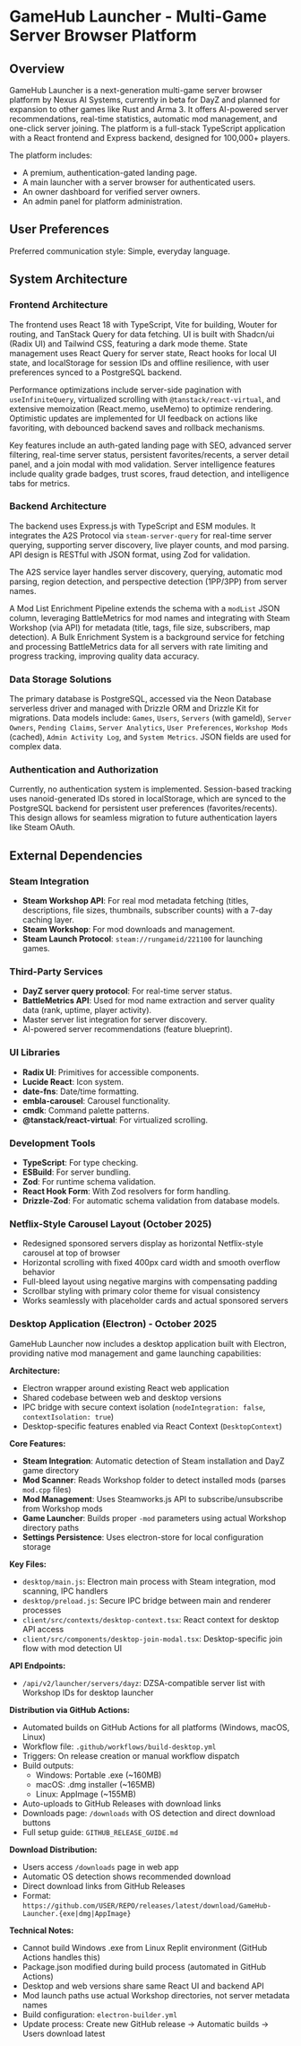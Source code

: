 # GameHub Launcher - Multi-Game Server Browser Platform

## Overview

GameHub Launcher is a next-generation multi-game server browser platform by Nexus AI Systems, currently in beta for DayZ and planned for expansion to other games like Rust and Arma 3. It offers AI-powered server recommendations, real-time statistics, automatic mod management, and one-click server joining. The platform is a full-stack TypeScript application with a React frontend and Express backend, designed for 100,000+ players.

The platform includes:
- A premium, authentication-gated landing page.
- A main launcher with a server browser for authenticated users.
- An owner dashboard for verified server owners.
- An admin panel for platform administration.

## User Preferences

Preferred communication style: Simple, everyday language.

## System Architecture

### Frontend Architecture

The frontend uses React 18 with TypeScript, Vite for building, Wouter for routing, and TanStack Query for data fetching. UI is built with Shadcn/ui (Radix UI) and Tailwind CSS, featuring a dark mode theme. State management uses React Query for server state, React hooks for local UI state, and localStorage for session IDs and offline resilience, with user preferences synced to a PostgreSQL backend.

Performance optimizations include server-side pagination with `useInfiniteQuery`, virtualized scrolling with `@tanstack/react-virtual`, and extensive memoization (React.memo, useMemo) to optimize rendering. Optimistic updates are implemented for UI feedback on actions like favoriting, with debounced backend saves and rollback mechanisms.

Key features include an auth-gated landing page with SEO, advanced server filtering, real-time server status, persistent favorites/recents, a server detail panel, and a join modal with mod validation. Server intelligence features include quality grade badges, trust scores, fraud detection, and intelligence tabs for metrics.

### Backend Architecture

The backend uses Express.js with TypeScript and ESM modules. It integrates the A2S Protocol via `steam-server-query` for real-time server querying, supporting server discovery, live player counts, and mod parsing. API design is RESTful with JSON format, using Zod for validation.

The A2S service layer handles server discovery, querying, automatic mod parsing, region detection, and perspective detection (1PP/3PP) from server names.

A Mod List Enrichment Pipeline extends the schema with a `modList` JSON column, leveraging BattleMetrics for mod names and integrating with Steam Workshop (via API) for metadata (title, tags, file size, subscribers, map detection). A Bulk Enrichment System is a background service for fetching and processing BattleMetrics data for all servers with rate limiting and progress tracking, improving quality data accuracy.

### Data Storage Solutions

The primary database is PostgreSQL, accessed via the Neon Database serverless driver and managed with Drizzle ORM and Drizzle Kit for migrations. Data models include: `Games`, `Users`, `Servers` (with gameId), `Server Owners`, `Pending Claims`, `Server Analytics`, `User Preferences`, `Workshop Mods` (cached), `Admin Activity Log`, and `System Metrics`. JSON fields are used for complex data.

### Authentication and Authorization

Currently, no authentication system is implemented. Session-based tracking uses nanoid-generated IDs stored in localStorage, which are synced to the PostgreSQL backend for persistent user preferences (favorites/recents). This design allows for seamless migration to future authentication layers like Steam OAuth.

## External Dependencies

### Steam Integration
- **Steam Workshop API**: For real mod metadata fetching (titles, descriptions, file sizes, thumbnails, subscriber counts) with a 7-day caching layer.
- **Steam Workshop**: For mod downloads and management.
- **Steam Launch Protocol**: `steam://rungameid/221100` for launching games.

### Third-Party Services
- **DayZ server query protocol**: For real-time server status.
- **BattleMetrics API**: Used for mod name extraction and server quality data (rank, uptime, player activity).
- Master server list integration for server discovery.
- AI-powered server recommendations (feature blueprint).

### UI Libraries
- **Radix UI**: Primitives for accessible components.
- **Lucide React**: Icon system.
- **date-fns**: Date/time formatting.
- **embla-carousel**: Carousel functionality.
- **cmdk**: Command palette patterns.
- **@tanstack/react-virtual**: For virtualized scrolling.

### Development Tools
- **TypeScript**: For type checking.
- **ESBuild**: For server bundling.
- **Zod**: For runtime schema validation.
- **React Hook Form**: With Zod resolvers for form handling.
- **Drizzle-Zod**: For automatic schema validation from database models.
### Netflix-Style Carousel Layout (October 2025)
- Redesigned sponsored servers display as horizontal Netflix-style carousel at top of browser
- Horizontal scrolling with fixed 400px card width and smooth overflow behavior
- Full-bleed layout using negative margins with compensating padding
- Scrollbar styling with primary color theme for visual consistency
- Works seamlessly with placeholder cards and actual sponsored servers

### Desktop Application (Electron) - October 2025
GameHub Launcher now includes a desktop application built with Electron, providing native mod management and game launching capabilities:

**Architecture:**
- Electron wrapper around existing React web application
- Shared codebase between web and desktop versions
- IPC bridge with secure context isolation (`nodeIntegration: false`, `contextIsolation: true`)
- Desktop-specific features enabled via React Context (`DesktopContext`)

**Core Features:**
- **Steam Integration**: Automatic detection of Steam installation and DayZ game directory
- **Mod Scanner**: Reads Workshop folder to detect installed mods (parses `mod.cpp` files)
- **Mod Management**: Uses Steamworks.js API to subscribe/unsubscribe from Workshop mods
- **Game Launcher**: Builds proper `-mod` parameters using actual Workshop directory paths
- **Settings Persistence**: Uses electron-store for local configuration storage

**Key Files:**
- `desktop/main.js`: Electron main process with Steam integration, mod scanning, IPC handlers
- `desktop/preload.js`: Secure IPC bridge between main and renderer processes
- `client/src/contexts/desktop-context.tsx`: React context for desktop API access
- `client/src/components/desktop-join-modal.tsx`: Desktop-specific join flow with mod detection UI

**API Endpoints:**
- `/api/v2/launcher/servers/dayz`: DZSA-compatible server list with Workshop IDs for desktop launcher

**Distribution via GitHub Actions:**
- Automated builds on GitHub Actions for all platforms (Windows, macOS, Linux)
- Workflow file: `.github/workflows/build-desktop.yml`
- Triggers: On release creation or manual workflow dispatch
- Build outputs:
  - Windows: Portable .exe (~160MB)
  - macOS: .dmg installer (~165MB)
  - Linux: AppImage (~155MB)
- Auto-uploads to GitHub Releases with download links
- Downloads page: `/downloads` with OS detection and direct download buttons
- Full setup guide: `GITHUB_RELEASE_GUIDE.md`

**Download Distribution:**
- Users access `/downloads` page in web app
- Automatic OS detection shows recommended download
- Direct download links from GitHub Releases
- Format: `https://github.com/USER/REPO/releases/latest/download/GameHub-Launcher.{exe|dmg|AppImage}`

**Technical Notes:**
- Cannot build Windows .exe from Linux Replit environment (GitHub Actions handles this)
- Package.json modified during build process (automated in GitHub Actions)
- Desktop and web versions share same React UI and backend API
- Mod launch paths use actual Workshop directories, not server metadata names
- Build configuration: `electron-builder.yml`
- Update process: Create new GitHub release → Automatic builds → Users download latest
